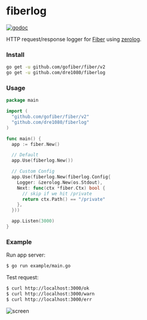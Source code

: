 # fiberlog

[![godoc](http://img.shields.io/badge/godoc-reference-blue.svg?style=flat)](https://pkg.go.dev/github.com/dre1080/fiberlog)

HTTP request/response logger for [Fiber](https://github.com/gofiber/fiber) using [zerolog](https://github.com/rs/zerolog).

### Install

```sh
go get -u github.com/gofiber/fiber/v2
go get -u github.com/dre1080/fiberlog
```

### Usage

```go
package main

import (
  "github.com/gofiber/fiber/v2"
  "github.com/dre1080/fiberlog"
)

func main() {
  app := fiber.New()

  // Default
  app.Use(fiberlog.New())

  // Custom Config
  app.Use(fiberlog.New(fiberlog.Config{
    Logger: &zerolog.New(os.Stdout),
    Next: func(ctx *fiber.Ctx) bool {
      // skip if we hit /private
      return ctx.Path() == "/private"
    },
  }))

  app.Listen(3000)
}
```

### Example

Run app server:

```sh
$ go run example/main.go
```

Test request:

```sh
$ curl http://localhost:3000/ok
$ curl http://localhost:3000/warn
$ curl http://localhost:3000/err
```

![screen](./example/screen.png)
